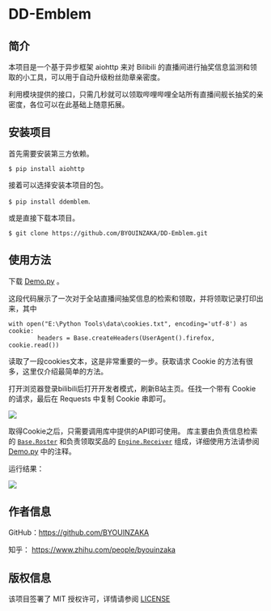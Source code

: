 # DD-Emblem

## 简介

本项目是一个基于异步框架 aiohttp 来对 Bilibili 的直播间进行抽奖信息监测和领取的小工具，可以用于自动升级粉丝勋章亲密度。

利用模块提供的接口，只需几秒就可以领取哔哩哔哩全站所有直播间舰长抽奖的亲密度，各位可以在此基础上随意拓展。
## 安装项目
首先需要安装第三方依赖。

`$ pip install aiohttp`

接着可以选择安装本项目的包。

`$ pip install ddemblem`.

或是直接下载本项目。

`$ git clone https://github.com/BYOUINZAKA/DD-Emblem.git`

## 使用方法

下载 [Demo.py](https://github.com/BYOUINZAKA/DD-Emblem/blob/master/Demo.py) 。

这段代码展示了一次对于全站直播间抽奖信息的检索和领取，并将领取记录打印出来，其中
```
with open("E:\Python Tools\data\cookies.txt", encoding='utf-8') as cookie:
        headers = Base.createHeaders(UserAgent().firefox, cookie.read())
```
读取了一段cookies文本，这是非常重要的一步。获取请求 Cookie 的方法有很多，这里仅介绍最简单的方法。

打开浏览器登录bilibili后打开开发者模式，刷新B站主页。任找一个带有 Cookie 的请求，最后在 Requests 中复制 Cookie 串即可。

![](http://upload-images.jianshu.io/upload_images/259-0ad0d0bfc1c608b6.jpg?imageMogr2/auto-orient/strip%7CimageView2/2/w/1240)

取得Cookie之后，只需要调用库中提供的API即可使用。
库主要由负责信息检索的 [`Base.Roster`](https://github.com/BYOUINZAKA/DD-Emblem/blob/2e289bfb405748a60e0025704639122812b48c68/DDEmblem/Base.py#L6) 和负责领取奖品的 [`Engine.Receiver`](https://github.com/BYOUINZAKA/DD-Emblem/blob/2e289bfb405748a60e0025704639122812b48c68/DDEmblem/Engine.py#L12) 组成，详细使用方法请参阅 [Demo.py](https://github.com/BYOUINZAKA/DD-Emblem/blob/master/Demo.py)  中的注释。

运行结果：

![](http://upload-images.jianshu.io/upload_images/259-0ad0d0bfc1c608b6.jpg?imageMogr2/auto-orient/strip%7CimageView2/2/w/1240)

## 作者信息
GitHub：https://github.com/BYOUINZAKA

知乎： https://www.zhihu.com/people/byouinzaka
## 版权信息

该项目签署了 MIT 授权许可，详情请参阅 [LICENSE](https://github.com/BYOUINZAKA/DD-Emblem/blob/master/LICENSE)

